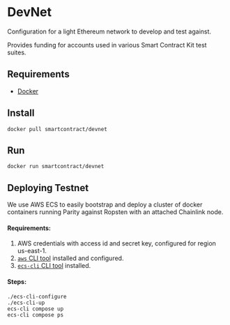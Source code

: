 # DevNet
Configuration for a light Ethereum network to develop and test against.

Provides funding for accounts used in various Smart Contract Kit test suites.

## Requirements

- [Docker](https://www.docker.com/)

## Install
```
docker pull smartcontract/devnet
```

## Run

```
docker run smartcontract/devnet
```


## Deploying Testnet

We use AWS ECS to easily bootstrap and deploy a cluster of docker containers
running Parity against Ropsten with an attached Chainlink node.

#### Requirements:

1. AWS credentials with access id and secret key, configured for region us-east-1.
2. [`aws` CLI tool](https://docs.aws.amazon.com/cli/latest/userguide/cli-install-macos.html) installed and configured.
3. [`ecs-cli` CLI tool](https://docs.aws.amazon.com/AmazonECS/latest/developerguide/ECS_CLI_installation.html) installed.

#### Steps:

```
./ecs-cli-configure
./ecs-cli-up
ecs-cli compose up
ecs-cli compose ps
```
